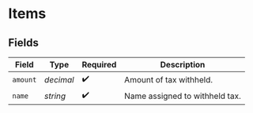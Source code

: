 # Items


## Fields

| Field                          | Type                           | Required                       | Description                    |
| ------------------------------ | ------------------------------ | ------------------------------ | ------------------------------ |
| `amount`                       | *decimal*                      | :heavy_check_mark:             | Amount of tax withheld.        |
| `name`                         | *string*                       | :heavy_check_mark:             | Name assigned to withheld tax. |